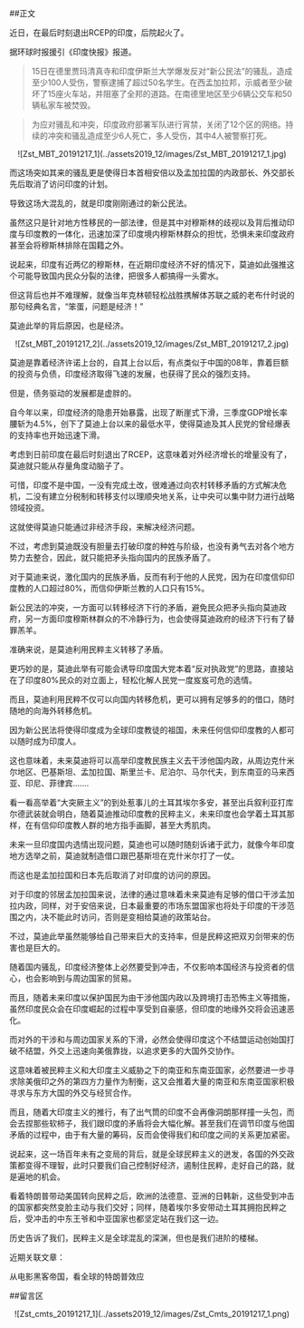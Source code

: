 ##正文

近日，在最后时刻退出RCEP的印度，后院起火了。

据环球时报援引《印度快报》报道。

>15日在德里贾玛清真寺和印度伊斯兰大学爆发反对“新公民法”的骚乱，造成至少100人受伤，警察逮捕了超过50名学生。在西孟加拉邦，示威者至少破坏了15座火车站，并阻塞了全邦的道路。在南德里地区至少6辆公交车和50辆私家车被焚毁。

>为应对骚乱和冲突，印度政府部署军队进行宵禁，关闭了12个区的网络。持续的冲突和骚乱造成至少6人死亡，多人受伤，其中4人被警察打死。


 <div align="center">![Zst_MBT_20191217_1](../assets2019_12/images/Zst_MBT_20191217_1.jpg)</div>

而这场突如其来的骚乱更是使得日本首相安倍以及孟加拉国的内政部长、外交部长先后取消了访问印度的计划。

导致这场大混乱的，就是印度刚刚通过的新公民法。

虽然这只是针对地方性移民的一部法律，但是其中对穆斯林的歧视以及背后推动印度与印度教的一体化，迅速加深了印度境内穆斯林群众的担忧，恐惧未来印度政府甚至会将穆斯林排除在国籍之外。

说起来，印度有近两亿的穆斯林，在近期印度经济不好的情况下，莫迪如此强推这个可能导致国内民众分裂的法律，把很多人都搞得一头雾水。

但这背后也并不难理解，就像当年克林顿轻松战胜携解体苏联之威的老布什时说的那句经典名言，“笨蛋，问题是经济！”

莫迪此举的背后原因，也是经济。

 <div align="center">![Zst_MBT_20191217_2](../assets2019_12/images/Zst_MBT_20191217_2.jpg)</div>

莫迪是靠着经济许诺上台的，自其上台以后，有点类似于中国的08年，靠着巨额的投资与负债，印度经济取得飞速的发展，也获得了民众的强烈支持。

但是，债务驱动的发展都是虚胖的。

自今年以来，印度经济的隐患开始暴露，出现了断崖式下滑，三季度GDP增长率腰斩为4.5%，创下了莫迪上台以来的最低水平，使得莫迪及其人民党的曾经爆表的支持率也开始迅速下滑。

考虑到日前印度在最后时刻退出了RCEP，这意味着对外经济增长的增量没有了，莫迪就只能从存量角度动脑子了。

可惜，印度不是中国，一没有完成土改，很难通过向农村转移矛盾的方式解决危机，二没有建立分税制和转移支付以理顺央地关系，让中央可以集中财力进行战略领域投资。

这就使得莫迪只能通过非经济手段，来解决经济问题。

不过，考虑到莫迪既没有胆量去打破印度的种姓与阶级，也没有勇气去对各个地方势力去整合，因此，就只能把矛头指向国内的民族矛盾了。

对于莫迪来说，激化国内的民族矛盾，反而有利于他的人民党，因为在印度信仰印度教的人口超过80%，而信仰伊斯兰教的人口只有15%。

新公民法的冲突，一方面可以转移经济下行的矛盾，避免民众把矛头指向莫迪政府，另一方面印度穆斯林群众的不冷静行为，也会使得莫迪政府的经济下行有了替罪羔羊。

准确来说，是莫迪利用民粹主义转移了矛盾。

更巧妙的是，莫迪此举有可能会诱导印度国大党本着“反对执政党”的思路，直接站在了印度80%民众的对立面上，轻松化解人民党一度岌岌可危的选情。

而且，莫迪利用民粹不仅可以向国内转移危机，更可以拥有足够多的的借口，随时随地的向海外转移危机。

因为新公民法将使得印度成为全球印度教徒的祖国，未来任何信仰印度教的人都可以随时成为印度人。

这也意味着，未来莫迪将可以高举印度教民族主义去干涉他国内政，从周边克什米尔地区、巴基斯坦、孟加拉国、斯里兰卡、尼泊尔、马尔代夫，到东南亚的马来西亚、印尼、菲律宾.......

看一看高举着“大突厥主义”的到处惹事儿的土耳其埃尔多安，甚至出兵叙利亚打库尔德武装就会明白，随着莫迪推动印度教的民粹主义，未来印度也会学着土耳其那样，在有信仰印度教人群的地方指手画脚，甚至大秀肌肉。

未来一旦印度国内选情出现问题，莫迪也可以随时随刻诉诸于武力，就像今年印度地方选举之前，莫迪就制造借口跟巴基斯坦在克什米尔打了一仗。

而这也是孟加拉国和日本先后取消了对印度的访问的原因。

对于印度的邻居孟加拉国来说，法律的通过意味着未来莫迪有足够的借口干涉孟加拉内政，同样，对于安倍来说，日本最重要的市场东盟国家也将处于印度的干涉范围之内，决不能此时访问，否则是变相给莫迪的政策站台。

不过，莫迪此举虽然能够给自己带来巨大的支持率，但是民粹这把双刃剑带来的伤害也是巨大的。

随着国内骚乱，印度经济整体上必然要受到冲击，不仅影响本国经济与投资者的信心，也会影响到与周边国家的贸易。

而且，随着未来印度以保护国民为由干涉他国内政以及跨境打击恐怖主义等措施，虽然印度民众会在印度崛起的过程中享受到自豪感，但印度的地缘外交将会迅速恶化。

而对外的干涉和与周边国家关系的下滑，必然会使得印度这个不结盟运动创始国打破不结盟，外交上迅速向美俄靠拢，以追求更多的大国外交协作。

这意味着被民粹主义和大印度主义威胁之下的南亚和东南亚国家，必然要进一步寻求除美俄印之外的第四方力量作为制衡，这又会推着大量的南亚和东南亚国家积极寻求与东方大国的外交与经贸合作。

而且，随着大印度主义的推行，有了出气筒的印度不会再像洞朗那样撞一头包，而会去捏那些软柿子，我们跟印度的矛盾将会大幅化解。甚至我们在调节印度与他国矛盾的过程中，由于有大量的筹码，反而会使得我们和印度之间的关系更加紧密。

说起来，这一场百年未有之变局的背后，就是全球民粹主义的迸发，各国的外交政策都变得不理智，此时只要我们自己控制好经济，遏制住民粹，走好自己的路，就是遍地的机会。

看着特朗普带动美国转向民粹之后，欧洲的法德意、亚洲的日韩新，这些受到冲击的国家都突然变脸主动与我们交好；同样，随着埃尔多安带动土耳其拥抱民粹之后，受冲击的中东王爷和中亚国家也都坚定站在我们这一边。

历史告诉了我们，民粹主义是全球混乱的深渊，但也是我们进阶的楼梯。

近期关联文章：

从电影黑客帝国，看全球的特朗普效应

##留言区
 <div align="center">![Zst_cmts_20191217_1](../assets2019_12/images/Zst_Cmts_20191217_1.png)</div>